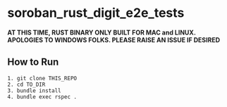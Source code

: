 # soroban_rust_digit_e2e_tests

**AT THIS TIME, RUST BINARY ONLY BUILT FOR MAC and LINUX. APOLOGIES TO WINDOWS FOLKS. PLEASE RAISE AN ISSUE IF DESIRED**

## How to Run

```
1. git clone THIS_REPO
2. cd TO_DIR
3. bundle install
4. bundle exec rspec .
```
